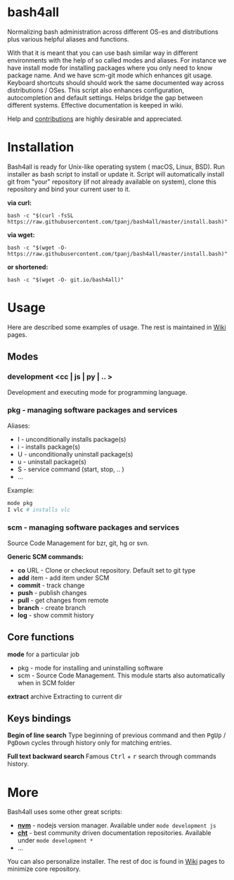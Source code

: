 # bash4all
Normalizing bash administration across different OS-es and distributions plus various helpful aliases and functions.

With that it is meant that you can use bash similar way in different environments 
with the help of so called modes and aliases.
For instance we have install mode for installing packages where
you only need to know package name.
And we have scm-git mode which enhances git usage.
Keyboard shortcuts should should work the same documented way across distributions / OSes.
This script also enhances configuration, autocompletion and default settings.
Helps bridge the gap between different systems.
Effective documentation is keeped in wiki.

Help and [contributions](https://github.com/tpanj/bash4all/wiki/Contribute)
are highly desirable and appreciated.

# Installation
Bash4all is ready for Unix-like operating system ( macOS, Linux, BSD).
Run installer as bash script to install or update it.
Script will automatically install git from "your" repository 
(if not already available on system),
clone this repository and bind your current user to it.

**via curl:**

    bash -c "$(curl -fsSL https://raw.githubusercontent.com/tpanj/bash4all/master/install.bash)"

**via wget:**

    bash -c "$(wget -O- https://raw.githubusercontent.com/tpanj/bash4all/master/install.bash)"

**or shortened:**

    bash -c "$(wget -O- git.io/bash4all)"

# Usage
Here are described some examples of usage. The rest is maintained in [Wiki](https://github.com/tpanj/bash4all/wiki) pages.

## Modes
### development <cc | js | py | .. >
Development and executing mode for programming language.

### pkg - managing software packages and services
Aliases:
* I - unconditionally installs package(s)
* i - installs package(s)
* U - unconditionally uninstall package(s)
* u - uninstall package(s)
* S - service command (start, stop, .. )
* ...

Example:
```bash
mode pkg
I vlc # installs vlc
```
### scm - managing software packages and services
Source Code Management for bzr, git, hg or svn.

**Generic SCM commands:**
* **co** URL - Clone or checkout repository. Default set to git type
* **add** item - add item under SCM
* **commit** - track change
* **push** - publish changes
* **pull** - get changes from remote
* **branch** - create branch
* **log** - show commit history

## Core functions
**mode** for a particular job
* pkg -  mode for installing and uninstalling software
* scm - Source Code Management. This module starts also automatically when in SCM folder

**extract** archive
Extracting to current dir

## Keys bindings

**Begin of line search**
Type beginning of previous command and then <kbd>PgUp</kbd> / <kbd>PgDown</kbd>
cycles through history only for matching entries.

**Full text backward search**
Famous <kbd>Ctrl</kbd> + <kbd>r</kbd> search through commands history.

# More

Bash4all uses some other great scripts:
* **[nvm](https://github.com/nvm-sh/nvm)** - nodejs version manager. Available under `mode development js`
* **[cht](https://github.com/chubin/cheat.sh)** - best community driven documentation repositories. Available under `mode development *`
* ...

You can also personalize installer. The rest of doc is found in 
[Wiki](https://github.com/tpanj/bash4all/wiki) pages to minimize core repository.
